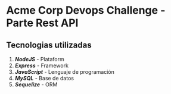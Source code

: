 # Acme Corp Devops Challenge - Parte Rest API
## Tecnologias utilizadas

1. **_NodeJS_** - Plataform
2. **_Express_** - Framework
3. **_JavaScript_** - Lenguaje de programación
4. **_MySQL_** - Base de datos
5. **_Sequelize_** - ORM
